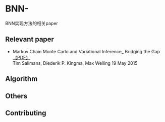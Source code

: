 # BNN-
BNN实现方法的相关paper

## Relevant paper

* Markov Chain Monte Carlo and Variational Inference_ Bridging the Gap[【PDF】](https://arxiv.org/abs/1410.6460)<br>
Tim Salimans, Diederik P. Kingma, Max Welling 19 May 2015


## Algorithm

## Others


## Contributing
